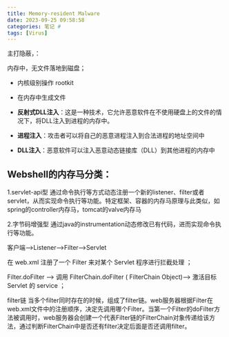 ```yaml
---
title: Memory-resident Malware
date: 2023-09-25 09:58:58
categories: 笔记 #
tags: [Virus]
---
```


主打隐蔽，：

内存中，无文件落地到磁盘；

- 内核级别操作 rootkit
- 在内存中生成文件
-  **反射式DLL注入**：这是一种技术，它允许恶意软件在不使用硬盘上的文件的情况下，将DLL注入到进程的内存中。 
- **进程注入**：攻击者可以将自己的恶意进程注入到合法进程的地址空间中 

- **DLL注入**：恶意软件可以注入恶意动态链接库（DLL）到其他进程的内存中 

## Webshell的内存马分类：

1.servlet-api型
通过命令执行等方式动态注册一个新的listener、filter或者servlet，从而实现命令执行等功能。特定框架、容器的内存马原理与此类似，如spring的controller内存马，tomcat的valve内存马

2.字节码增强型
通过java的instrumentation动态修改已有代码，进而实现命令执行等功能。



客户端-->Listener-->Filter-->Servlet

 在 web.xml 注册了一个 Filter 来对某个 Servlet 程序进行拦截处理 ；

 Filter.doFilter  --> 调用 FilterChain.doFilter ( FilterChain Object)--> 激活目标 Servlet 的 service  ；

 filter链
当多个filter同时存在的时候，组成了filter链。web服务器根据Filter在web.xml文件中的注册顺序，决定先调用哪个Filter。当第一个Filter的doFilter方法被调用时，web服务器会创建一个代表Filter链的FilterChain对象传递给该方法，通过判断FilterChain中是否还有filter决定后面是否还调用filter。 